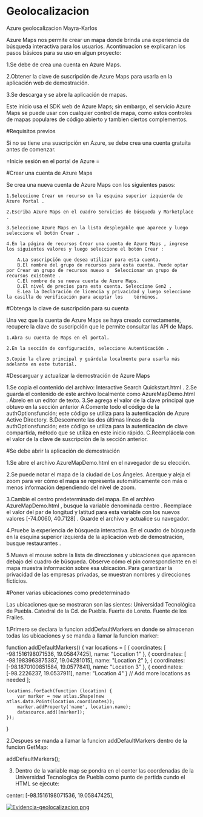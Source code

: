 # Geolocalizacion
Azure geolocalizacion Mayra-Karlos

Azure Maps nos permite crear un mapa donde brinda una experiencia de búsqueda interactiva para los usuarios. Acontinuacion se explicaran los pasos básicos para su uso en algun proyecto:

1.Se debe de crea una cuenta en Azure Maps.

2.Obtener la clave de suscripción de Azure Maps para usarla en la aplicación web de demostración.

3.Se descarga y se abre la aplicación de mapas.


Este inicio usa el SDK web de Azure Maps; sin embargo, el servicio Azure Maps se puede usar con cualquier control de mapa, como estos controles de mapas populares de código abierto y tambien ciertos complementos.

#Requisitos previos

Si no se tiene una suscripción en Azure, se debe crea una cuenta gratuita antes de comenzar.

=Inicie sesión en el portal de Azure =


#Crear una cuenta de Azure Maps

Se crea una nueva cuenta de Azure Maps con los siguientes pasos:

	1.Seleccione Crear un recurso en la esquina superior izquierda de Azure Portal .

	2.Escriba Azure Maps en el cuadro Servicios de búsqueda y Marketplace .

	3.Seleccione Azure Maps en la lista desplegable que aparece y luego seleccione el botón Crear .

	4.En la página de recursos Crear una cuenta de Azure Maps , ingrese los siguientes valores y luego seleccione el botón Crear :

		A.La suscripción que desea utilizar para esta cuenta.
		B.El nombre del grupo de recursos para esta cuenta. Puede optar por Crear un grupo de recursos nuevo o 	Seleccionar un grupo de recursos existente .
		C.El nombre de su nueva cuenta de Azure Maps.
		D.El nivel de precios para esta cuenta. Seleccione Gen2 .
		E.Lea la Declaración de licencia y privacidad y luego seleccione la casilla de verificación para aceptar los 	términos.


#Obtenga la clave de suscripción para su cuenta

Una vez que la cuenta de Azure Maps se haya creado correctamente, recupere la clave de suscripción que le permite consultar las API de Maps.

	1.Abra su cuenta de Maps en el portal.

	2.En la sección de configuración, seleccione Autenticación .

	3.Copie la clave principal y guárdela localmente para usarla más adelante en este tutorial.


#Descarguar y actualizar la demostración de Azure Maps

1.Se copia el contenido del archivo: Interactive Search Quickstart.html .
2.Se guarda el contenido de este archivo localmente como AzureMapDemo.html . Ábrelo en un editor de texto.
3.Se agrega el valor de la clave principal que obtuvo en la sección anterior
  	A.Comente todo el código de la authOptionsfunción; este código se utiliza para la autenticación de Azure Active 
  	Directory.
	B.Descomente las dos últimas líneas de la authOptionsfunción; este código se utiliza para la autenticación de 	clave compartida, método que se utiliza en este 	inicio rápido.
	C.Reemplácela <Your Azure Maps Key>con el valor de la clave de suscripción de la sección anterior.

#Se debe abrir la aplicación de demostración

1.Se abre el archivo AzureMapDemo.html en el navegador de su elección.

2.Se puede notar el mapa de la ciudad de Los Ángeles. Acerque y aleja el zoom para ver cómo el mapa se representa automáticamente con más o menos información dependiendo del nivel de zoom.

3.Cambie el centro predeterminado del mapa. En el archivo AzureMapDemo.html , busque la variable denominada centro . Reemplace el valor del par de longitud y latitud para esta variable con los nuevos valores [-74.0060, 40.7128] . Guarde el archivo y actualice su navegador.

4.Pruebe la experiencia de búsqueda interactiva. En el cuadro de búsqueda en la esquina superior izquierda de la aplicación web de demostración, busque restaurantes .

5.Mueva el mouse sobre la lista de direcciones y ubicaciones que aparecen debajo del cuadro de búsqueda. Observe cómo el pin correspondiente en el mapa muestra información sobre esa ubicación. Para garantizar la privacidad de las empresas privadas, se muestran nombres y direcciones ficticios.

#Poner varias ubicaciones como predeterminado 

Las ubicaciones que se mostraran son las sientes:
		Universidad Tecnológica de Puebla.
		Catedral de la Cd. de Puebla.
		Fuerte de Loreto.
		Fuente de los Frailes.

1.Primero se declara la funcion addDefaultMarkers en donde se almacenan todas las ubicaciones y se manda a llamar la funcion marker:

 function addDefaultMarkers() {
    var locations = [
        { coordinates: [ -98.1516198071536, 19.05847425], name: "Location 1" },
        { coordinates: [  -98.1983963875387, 19.04281015], name: "Location 2" },
        { coordinates: [-98.1870100851584, 19.0577841], name: "Location 3" },
        { coordinates: [-98.2226237, 19.0537911], name: "Location 4" }
        // Add more locations as needed
    ];

    locations.forEach(function (location) {
        var marker = new atlas.Shape(new atlas.data.Point(location.coordinates));
        marker.addProperty('name', location.name);
        datasource.add([marker]);
    });
}


2.Despues se manda a llamar la funcion addDefaultMarkers dentro de la funcion GetMap: 

addDefaultMarkers();

3. Dentro de la variable map se pondra en el center las coordenadas de la Universidad Tecnologica de Puebla como punto de partida cundo el HTML se ejecute:

center: [-98.1516198071536, 19.05847425],

[![Evidencia-geolocalizacion.png](https://i.postimg.cc/ZY8nJBPs/Evidencia-geolocalizacion.png)](https://postimg.cc/14zsHzjD)



